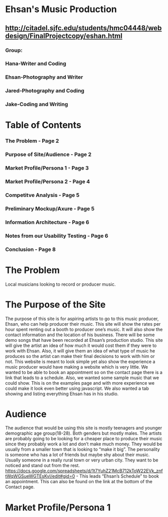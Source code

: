 # Ehsan's Music Production
## http://citadel.sjfc.edu/students/hmc04448/webdesign/FinalProjectcopy/eshan.html
### Group:
### Hana-Writer and Coding
### Ehsan-Photography and Writer
### Jared-Photography and Coding
### Jake-Coding and Writing

# Table of Contents
### The Problem                -           Page 2
### Purpose of Site/Audience    -          Page 2
### Market Profile/Persona 1     -         Page 3
### Market Profile/Persona 2      -        Page 4
### Competitve Analysis            -       Page 5
### Preliminary Mockup/Axure        -      Page 5
### Information Architecture         -     Page 6
### Notes from our Usability Testing   -   Page 6
### Conclusion                          -  Page 8


# **The Problem**
Local musicians looking to record or producer music. 

# **The Purpose of the Site**
The purpose of this site is for aspiring artists to go to this music producer, Ehsan, who can help producer their music. This site will show the rates per hour spent renting out a booth to producer one’s music. It will also show the contact information and the location of his business. There will be some demo songs that have been recorded at Ehsan’s production studio. This site will give the artist an idea of how much it would cost them if they were to work with Ehsan. Also, it will give them an idea of what type of music he produces so the artist can make their final decisions to work with him or not.
This website is meant to look simple yet also show the experience a music producer would have making a website which is very little. We wanted to be able to book an appointment so on the contact page there is a link that leads to a schedule. Also, we wanted some sample music that we could show. This is on the examples page and with more experience we could make it look even better using javascript. We also wanted a tab showing and listing everything Ehsan has in his studio. 

# **Audience**
The audience that would be using this site is mostly teenagers and younger demographic age group(18-28). Both genders but mostly males. The artists are probably going to be looking for a cheaper place to produce their music since they probably work a lot and don’t make much money. They would be usually from a smaller town that is looking to “make it big”. The personality is someone who has a lot of friends but maybe shy about their music. Usually someone in a really rural town or very urban city. They want to be noticed and stand out from the rest. 
https://docs.google.com/spreadsheets/d/1t7YuhZ21McB712kToW22EVk_znftWqWGSueWGTEsKvI/edit#gid=0 - This leads “Ehsan’s Schedule” to book an appointment. This can also be found on the link at the bottom of the Contact page. 

# **Market Profile/Persona 1**
